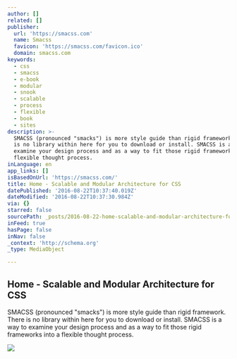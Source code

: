 ```yaml
---
author: []
related: []
publisher:
  url: 'https://smacss.com'
  name: Smacss
  favicon: 'https://smacss.com/favicon.ico'
  domain: smacss.com
keywords:
  - css
  - smacss
  - e-book
  - modular
  - snook
  - scalable
  - process
  - flexible
  - book
  - sites
description: >-
  SMACSS (pronounced "smacks") is more style guide than rigid framework. There
  is no library within here for you to download or install. SMACSS is a way to
  examine your design process and as a way to fit those rigid frameworks into a
  flexible thought process.
inLanguage: en
app_links: []
isBasedOnUrl: 'https://smacss.com/'
title: Home - Scalable and Modular Architecture for CSS
datePublished: '2016-08-22T10:37:40.019Z'
dateModified: '2016-08-22T10:37:30.984Z'
via: {}
starred: false
sourcePath: _posts/2016-08-22-home-scalable-and-modular-architecture-for-css.md
inFeed: true
hasPage: false
inNav: false
_context: 'http://schema.org'
_type: MediaObject

---
```

<article style=""><h1>Home - Scalable and Modular Architecture for CSS</h1><p>SMACSS (pronounced "smacks") is more style guide than rigid framework. There is no library within here for you to download or install. SMACSS is a way to examine your design process and as a way to fit those rigid frameworks into a flexible thought process.</p><img src="https://smacss.com/img/book-covers.png" /></article>